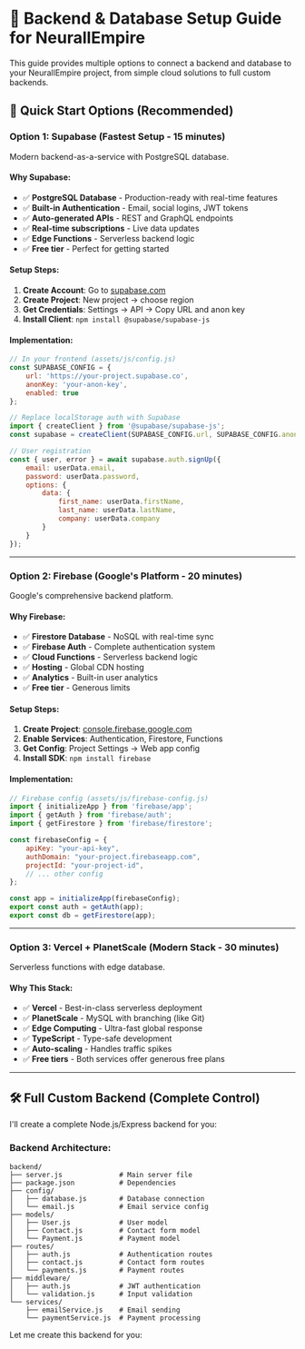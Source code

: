# 🚀 Backend & Database Setup Guide for NeurallEmpire

This guide provides multiple options to connect a backend and database to your NeurallEmpire project, from simple cloud solutions to full custom backends.

## 🎯 Quick Start Options (Recommended)

### **Option 1: Supabase (Fastest Setup - 15 minutes)**
Modern backend-as-a-service with PostgreSQL database.

#### **Why Supabase:**
- ✅ **PostgreSQL Database** - Production-ready with real-time features
- ✅ **Built-in Authentication** - Email, social logins, JWT tokens
- ✅ **Auto-generated APIs** - REST and GraphQL endpoints
- ✅ **Real-time subscriptions** - Live data updates
- ✅ **Edge Functions** - Serverless backend logic
- ✅ **Free tier** - Perfect for getting started

#### **Setup Steps:**
1. **Create Account**: Go to [supabase.com](https://supabase.com)
2. **Create Project**: New project → choose region
3. **Get Credentials**: Settings → API → Copy URL and anon key
4. **Install Client**: `npm install @supabase/supabase-js`

#### **Implementation:**
```javascript
// In your frontend (assets/js/config.js)
const SUPABASE_CONFIG = {
    url: 'https://your-project.supabase.co',
    anonKey: 'your-anon-key',
    enabled: true
};

// Replace localStorage auth with Supabase
import { createClient } from '@supabase/supabase-js';
const supabase = createClient(SUPABASE_CONFIG.url, SUPABASE_CONFIG.anonKey);

// User registration
const { user, error } = await supabase.auth.signUp({
    email: userData.email,
    password: userData.password,
    options: {
        data: {
            first_name: userData.firstName,
            last_name: userData.lastName,
            company: userData.company
        }
    }
});
```

---

### **Option 2: Firebase (Google's Platform - 20 minutes)**
Google's comprehensive backend platform.

#### **Why Firebase:**
- ✅ **Firestore Database** - NoSQL with real-time sync
- ✅ **Firebase Auth** - Complete authentication system
- ✅ **Cloud Functions** - Serverless backend logic
- ✅ **Hosting** - Global CDN hosting
- ✅ **Analytics** - Built-in user analytics
- ✅ **Free tier** - Generous limits

#### **Setup Steps:**
1. **Create Project**: [console.firebase.google.com](https://console.firebase.google.com)
2. **Enable Services**: Authentication, Firestore, Functions
3. **Get Config**: Project Settings → Web app config
4. **Install SDK**: `npm install firebase`

#### **Implementation:**
```javascript
// Firebase config (assets/js/firebase-config.js)
import { initializeApp } from 'firebase/app';
import { getAuth } from 'firebase/auth';
import { getFirestore } from 'firebase/firestore';

const firebaseConfig = {
    apiKey: "your-api-key",
    authDomain: "your-project.firebaseapp.com",
    projectId: "your-project-id",
    // ... other config
};

const app = initializeApp(firebaseConfig);
export const auth = getAuth(app);
export const db = getFirestore(app);
```

---

### **Option 3: Vercel + PlanetScale (Modern Stack - 30 minutes)**
Serverless functions with edge database.

#### **Why This Stack:**
- ✅ **Vercel** - Best-in-class serverless deployment
- ✅ **PlanetScale** - MySQL with branching (like Git)
- ✅ **Edge Computing** - Ultra-fast global response
- ✅ **TypeScript** - Type-safe development
- ✅ **Auto-scaling** - Handles traffic spikes
- ✅ **Free tiers** - Both services offer generous free plans

---

## 🛠️ Full Custom Backend (Complete Control)

I'll create a complete Node.js/Express backend for you:

### **Backend Architecture:**
```
backend/
├── server.js              # Main server file
├── package.json           # Dependencies
├── config/
│   ├── database.js        # Database connection
│   └── email.js           # Email service config
├── models/
│   ├── User.js            # User model
│   ├── Contact.js         # Contact form model
│   └── Payment.js         # Payment model
├── routes/
│   ├── auth.js            # Authentication routes
│   ├── contact.js         # Contact form routes
│   └── payments.js        # Payment routes
├── middleware/
│   ├── auth.js            # JWT authentication
│   └── validation.js      # Input validation
└── services/
    ├── emailService.js    # Email sending
    └── paymentService.js  # Payment processing
```

Let me create this backend for you: